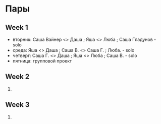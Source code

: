 # Пары

## Week 1

- вторник: Саша Вайнер <> Даша ; Яша <> Люба ; Cаша Гладунов - solo
- среда: Яша <> Даша ; Саша В. <> Саша Г. ; Люба. - solo
- четверг: Саша Г. <> Даша ; Яша <> Люба ; Cаша В. - solo
- пятница: групповой проект

## Week 2
1.


## Week 3
1.
